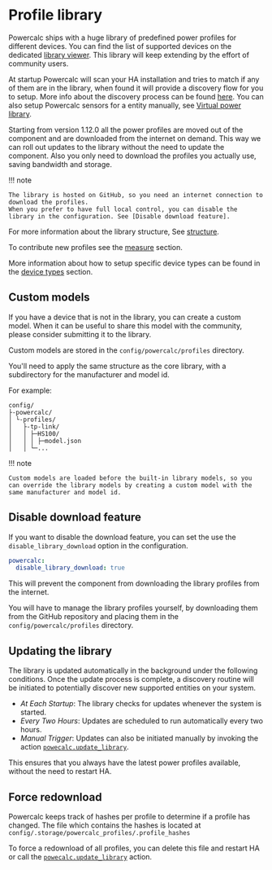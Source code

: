 # Profile library

Powercalc ships with a huge library of predefined power profiles for different devices.
You can find the list of supported devices on the dedicated [library viewer](https://library.powercalc.nl).
This library will keep extending by the effort of community users.

At startup Powercalc will scan your HA installation and tries to match if any of them are in the library,
when found it will provide a discovery flow for you to setup. More info about the discovery process can be found [here](discovery.md).
You can also setup Powercalc sensors for a entity manually, see [Virtual power library](../sensor-types/virtual-power-library.md).

Starting from version 1.12.0 all the power profiles are moved out of the component and are downloaded from the internet on demand.
This way we can roll out updates to the library without the need to update the component.
Also you only need to download the profiles you actually use, saving bandwidth and storage.

!!! note

    The library is hosted on GitHub, so you need an internet connection to download the profiles.
    When you prefer to have full local control, you can disable the library in the configuration. See [Disable download feature].

For more information about the library structure, See [structure](structure.md).

To contribute new profiles see the [measure](../contributing/measure.md) section.

More information about how to setup specific device types can be found in the [device types](device-types/index.md) section.

## Custom models

If you have a device that is not in the library, you can create a custom model.
When it can be useful to share this model with the community, please consider submitting it to the library.

Custom models are stored in the `config/powercalc/profiles` directory.

You'll need to apply the same structure as the core library, with a subdirectory for the manufacturer and model id.

For example:

```text
config/
├-powercalc/
│ └-profiles/
│   ├-tp-link/
│   │ ├─HS100/
│   │ │ ├─model.json
│   │ └─...
```

!!! note

    Custom models are loaded before the built-in library models, so you can override the library models by creating a custom model with the same manufacturer and model id.

## Disable download feature

If you want to disable the download feature, you can set the use the `disable_library_download` option in the configuration.

```yaml
powercalc:
  disable_library_download: true
```

This will prevent the component from downloading the library profiles from the internet.

You will have to manage the library profiles yourself, by downloading them from the GitHub repository and placing them in the `config/powercalc/profiles` directory.

## Updating the library

The library is updated automatically in the background under the following conditions.
Once the update process is complete, a discovery routine will be initiated to potentially discover new supported entities on your system.

- *At Each Startup*: The library checks for updates whenever the system is started.
- *Every Two Hours*: Updates are scheduled to run automatically every two hours.
- *Manual Trigger*: Updates can also be initiated manually by invoking the action [`powecalc.update_library`](../actions/update-library.md).

This ensures that you always have the latest power profiles available, without the need to restart HA.

## Force redownload

Powercalc keeps track of hashes per profile to determine if a profile has changed.
The file which contains the hashes is located at `config/.storage/powercalc_profiles/.profile_hashes`

To force a redownload of all profiles, you can delete this file and restart HA or call the [`powecalc.update_library`](../actions/update-library.md) action.
